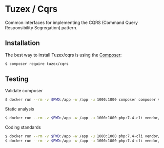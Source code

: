 # Tuzex / Cqrs

Common interfaces for implementing the CQRS (Command Query Responsibility Segregation) pattern.

Installation
------------

The best way to install Tuzex/cqrs is using the [Composer](http://getcomposer.org/):

```sh
$ composer require tuzex/cqrs
```

Testing
------------

Validate composer

```sh
$ docker run --rm -v $PWD:/app -w /app -u 1000:1000 composer composer validate --no-check-all --strict
```

Static analysis

```sh
$ docker run --rm -v $PWD:/app -w /app -u 1000:1000 php:7.4-cli vendor/bin/phpstan analyse src -l max -c phpstan.neon
```

Coding standards

```sh
$ docker run --rm -v $PWD:/app -w /app -u 1000:1000 php:7.4-cli vendor/bin/ecs check src --config ecs.php
$ docker run --rm -v $PWD:/app -w /app -u 1000:1000 php:7.4-cli vendor/bin/ecs check src --config ecs.php --fix
```

